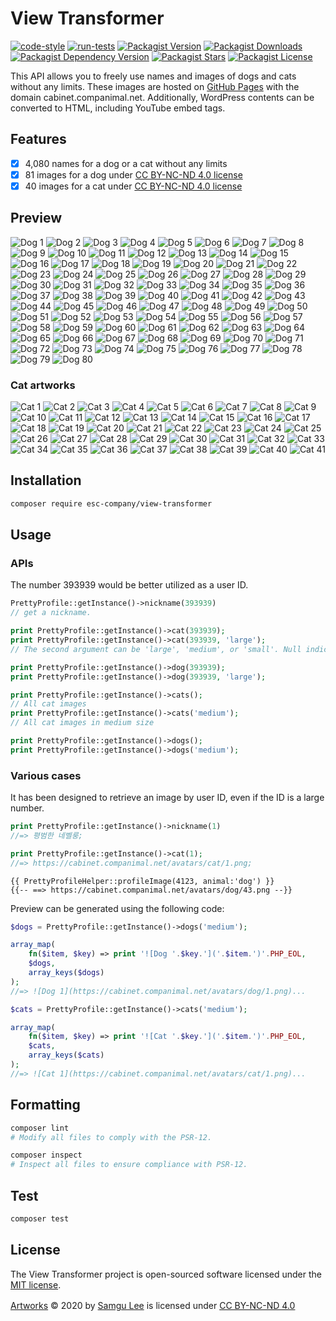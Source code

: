 # View Transformer

[![code-style](https://github.com/companimal/view-transformer/actions/workflows/code-style.yml/badge.svg)](https://github.com/companimal/view-transformer/actions/workflows/code-style.yml)
[![run-tests](https://github.com/companimal/view-transformer/actions/workflows/run-tests.yml/badge.svg)](https://github.com/companimal/view-transformer/actions/workflows/run-tests.yml)
[![Packagist Version](https://img.shields.io/packagist/v/esc-company/view-transformer)](https://packagist.org/packages/esc-company/view-transformer)
[![Packagist Downloads](https://img.shields.io/packagist/dt/esc-company/view-transformer)](https://packagist.org/packages/esc-company/view-transformer/stats)
[![Packagist Dependency Version](https://img.shields.io/packagist/dependency-v/esc-company/view-transformer/php)](https://packagist.org/packages/esc-company/view-transformer)
[![Packagist Stars](https://img.shields.io/packagist/stars/esc-company/view-transformer)](https://github.com/companimal/view-transformer/stargazers)
[![Packagist License](https://img.shields.io/packagist/l/esc-company/view-transformer)](https://github.com/companimal/view-transformer/blob/main/LICENSE.md)

This API allows you to freely use names and images of dogs and cats without any limits. These images are hosted on [GitHub Pages](https://github.com/companimal/cabinet) with the domain cabinet.companimal.net. Additionally, WordPress contents can be converted to HTML, including YouTube embed tags.

## Features

- [x] 4,080 names for a dog or a cat without any limits
- [x] 81 images for a dog under [CC BY-NC-ND 4.0 license](https://creativecommons.org/licenses/by-nc-nd/4.0/?ref=chooser-v1)
- [x] 40 images for a cat under [CC BY-NC-ND 4.0 license](https://creativecommons.org/licenses/by-nc-nd/4.0/?ref=chooser-v1)

## Preview

![Dog 1](https://cabinet.companimal.net/avatars/dog/medium/1.png)
![Dog 2](https://cabinet.companimal.net/avatars/dog/medium/2.png)
![Dog 3](https://cabinet.companimal.net/avatars/dog/medium/3.png)
![Dog 4](https://cabinet.companimal.net/avatars/dog/medium/4.png)
![Dog 5](https://cabinet.companimal.net/avatars/dog/medium/5.png)
![Dog 6](https://cabinet.companimal.net/avatars/dog/medium/6.png)
![Dog 7](https://cabinet.companimal.net/avatars/dog/medium/7.png)
![Dog 8](https://cabinet.companimal.net/avatars/dog/medium/8.png)
![Dog 9](https://cabinet.companimal.net/avatars/dog/medium/9.png)
![Dog 10](https://cabinet.companimal.net/avatars/dog/medium/10.png)
![Dog 11](https://cabinet.companimal.net/avatars/dog/medium/11.png)
![Dog 12](https://cabinet.companimal.net/avatars/dog/medium/12.png)
![Dog 13](https://cabinet.companimal.net/avatars/dog/medium/13.png)
![Dog 14](https://cabinet.companimal.net/avatars/dog/medium/14.png)
![Dog 15](https://cabinet.companimal.net/avatars/dog/medium/15.png)
![Dog 16](https://cabinet.companimal.net/avatars/dog/medium/16.png)
![Dog 17](https://cabinet.companimal.net/avatars/dog/medium/17.png)
![Dog 18](https://cabinet.companimal.net/avatars/dog/medium/18.png)
![Dog 19](https://cabinet.companimal.net/avatars/dog/medium/19.png)
![Dog 20](https://cabinet.companimal.net/avatars/dog/medium/20.png)
![Dog 21](https://cabinet.companimal.net/avatars/dog/medium/21.png)
![Dog 22](https://cabinet.companimal.net/avatars/dog/medium/22.png)
![Dog 23](https://cabinet.companimal.net/avatars/dog/medium/23.png)
![Dog 24](https://cabinet.companimal.net/avatars/dog/medium/24.png)
![Dog 25](https://cabinet.companimal.net/avatars/dog/medium/25.png)
![Dog 26](https://cabinet.companimal.net/avatars/dog/medium/26.png)
![Dog 27](https://cabinet.companimal.net/avatars/dog/medium/27.png)
![Dog 28](https://cabinet.companimal.net/avatars/dog/medium/28.png)
![Dog 29](https://cabinet.companimal.net/avatars/dog/medium/29.png)
![Dog 30](https://cabinet.companimal.net/avatars/dog/medium/30.png)
![Dog 31](https://cabinet.companimal.net/avatars/dog/medium/31.png)
![Dog 32](https://cabinet.companimal.net/avatars/dog/medium/32.png)
![Dog 33](https://cabinet.companimal.net/avatars/dog/medium/33.png)
![Dog 34](https://cabinet.companimal.net/avatars/dog/medium/34.png)
![Dog 35](https://cabinet.companimal.net/avatars/dog/medium/35.png)
![Dog 36](https://cabinet.companimal.net/avatars/dog/medium/36.png)
![Dog 37](https://cabinet.companimal.net/avatars/dog/medium/37.png)
![Dog 38](https://cabinet.companimal.net/avatars/dog/medium/38.png)
![Dog 39](https://cabinet.companimal.net/avatars/dog/medium/39.png)
![Dog 40](https://cabinet.companimal.net/avatars/dog/medium/40.png)
![Dog 41](https://cabinet.companimal.net/avatars/dog/medium/41.png)
![Dog 42](https://cabinet.companimal.net/avatars/dog/medium/42.png)
![Dog 43](https://cabinet.companimal.net/avatars/dog/medium/43.png)
![Dog 44](https://cabinet.companimal.net/avatars/dog/medium/44.png)
![Dog 45](https://cabinet.companimal.net/avatars/dog/medium/45.png)
![Dog 46](https://cabinet.companimal.net/avatars/dog/medium/46.png)
![Dog 47](https://cabinet.companimal.net/avatars/dog/medium/47.png)
![Dog 48](https://cabinet.companimal.net/avatars/dog/medium/48.png)
![Dog 49](https://cabinet.companimal.net/avatars/dog/medium/49.png)
![Dog 50](https://cabinet.companimal.net/avatars/dog/medium/50.png)
![Dog 51](https://cabinet.companimal.net/avatars/dog/medium/51.png)
![Dog 52](https://cabinet.companimal.net/avatars/dog/medium/52.png)
![Dog 53](https://cabinet.companimal.net/avatars/dog/medium/53.png)
![Dog 54](https://cabinet.companimal.net/avatars/dog/medium/54.png)
![Dog 55](https://cabinet.companimal.net/avatars/dog/medium/55.png)
![Dog 56](https://cabinet.companimal.net/avatars/dog/medium/56.png)
![Dog 57](https://cabinet.companimal.net/avatars/dog/medium/57.png)
![Dog 58](https://cabinet.companimal.net/avatars/dog/medium/58.png)
![Dog 59](https://cabinet.companimal.net/avatars/dog/medium/59.png)
![Dog 60](https://cabinet.companimal.net/avatars/dog/medium/60.png)
![Dog 61](https://cabinet.companimal.net/avatars/dog/medium/61.png)
![Dog 62](https://cabinet.companimal.net/avatars/dog/medium/62.png)
![Dog 63](https://cabinet.companimal.net/avatars/dog/medium/63.png)
![Dog 64](https://cabinet.companimal.net/avatars/dog/medium/64.png)
![Dog 65](https://cabinet.companimal.net/avatars/dog/medium/65.png)
![Dog 66](https://cabinet.companimal.net/avatars/dog/medium/66.png)
![Dog 67](https://cabinet.companimal.net/avatars/dog/medium/67.png)
![Dog 68](https://cabinet.companimal.net/avatars/dog/medium/68.png)
![Dog 69](https://cabinet.companimal.net/avatars/dog/medium/69.png)
![Dog 70](https://cabinet.companimal.net/avatars/dog/medium/70.png)
![Dog 71](https://cabinet.companimal.net/avatars/dog/medium/71.png)
![Dog 72](https://cabinet.companimal.net/avatars/dog/medium/72.png)
![Dog 73](https://cabinet.companimal.net/avatars/dog/medium/73.png)
![Dog 74](https://cabinet.companimal.net/avatars/dog/medium/74.png)
![Dog 75](https://cabinet.companimal.net/avatars/dog/medium/75.png)
![Dog 76](https://cabinet.companimal.net/avatars/dog/medium/76.png)
![Dog 77](https://cabinet.companimal.net/avatars/dog/medium/77.png)
![Dog 78](https://cabinet.companimal.net/avatars/dog/medium/78.png)
![Dog 79](https://cabinet.companimal.net/avatars/dog/medium/79.png)
![Dog 80](https://cabinet.companimal.net/avatars/dog/medium/80.png)

### Cat artworks

![Cat 1](https://cabinet.companimal.net/avatars/cat/medium/1.png)
![Cat 2](https://cabinet.companimal.net/avatars/cat/medium/2.png)
![Cat 3](https://cabinet.companimal.net/avatars/cat/medium/3.png)
![Cat 4](https://cabinet.companimal.net/avatars/cat/medium/4.png)
![Cat 5](https://cabinet.companimal.net/avatars/cat/medium/5.png)
![Cat 6](https://cabinet.companimal.net/avatars/cat/medium/6.png)
![Cat 7](https://cabinet.companimal.net/avatars/cat/medium/7.png)
![Cat 8](https://cabinet.companimal.net/avatars/cat/medium/8.png)
![Cat 9](https://cabinet.companimal.net/avatars/cat/medium/9.png)
![Cat 10](https://cabinet.companimal.net/avatars/cat/medium/10.png)
![Cat 11](https://cabinet.companimal.net/avatars/cat/medium/11.png)
![Cat 12](https://cabinet.companimal.net/avatars/cat/medium/12.png)
![Cat 13](https://cabinet.companimal.net/avatars/cat/medium/13.png)
![Cat 14](https://cabinet.companimal.net/avatars/cat/medium/14.png)
![Cat 15](https://cabinet.companimal.net/avatars/cat/medium/15.png)
![Cat 16](https://cabinet.companimal.net/avatars/cat/medium/16.png)
![Cat 17](https://cabinet.companimal.net/avatars/cat/medium/17.png)
![Cat 18](https://cabinet.companimal.net/avatars/cat/medium/18.png)
![Cat 19](https://cabinet.companimal.net/avatars/cat/medium/19.png)
![Cat 20](https://cabinet.companimal.net/avatars/cat/medium/20.png)
![Cat 21](https://cabinet.companimal.net/avatars/cat/medium/21.png)
![Cat 22](https://cabinet.companimal.net/avatars/cat/medium/22.png)
![Cat 23](https://cabinet.companimal.net/avatars/cat/medium/23.png)
![Cat 24](https://cabinet.companimal.net/avatars/cat/medium/24.png)
![Cat 25](https://cabinet.companimal.net/avatars/cat/medium/25.png)
![Cat 26](https://cabinet.companimal.net/avatars/cat/medium/26.png)
![Cat 27](https://cabinet.companimal.net/avatars/cat/medium/27.png)
![Cat 28](https://cabinet.companimal.net/avatars/cat/medium/28.png)
![Cat 29](https://cabinet.companimal.net/avatars/cat/medium/29.png)
![Cat 30](https://cabinet.companimal.net/avatars/cat/medium/30.png)
![Cat 31](https://cabinet.companimal.net/avatars/cat/medium/31.png)
![Cat 32](https://cabinet.companimal.net/avatars/cat/medium/32.png)
![Cat 33](https://cabinet.companimal.net/avatars/cat/medium/33.png)
![Cat 34](https://cabinet.companimal.net/avatars/cat/medium/34.png)
![Cat 35](https://cabinet.companimal.net/avatars/cat/medium/35.png)
![Cat 36](https://cabinet.companimal.net/avatars/cat/medium/36.png)
![Cat 37](https://cabinet.companimal.net/avatars/cat/medium/37.png)
![Cat 38](https://cabinet.companimal.net/avatars/cat/medium/38.png)
![Cat 39](https://cabinet.companimal.net/avatars/cat/medium/39.png)
![Cat 40](https://cabinet.companimal.net/avatars/cat/medium/40.png)
![Cat 41](https://cabinet.companimal.net/avatars/cat/medium/41.png)

## Installation

```sh
composer require esc-company/view-transformer
```

## Usage

### APIs

The number 393939 would be better utilized as a user ID.

```php
PrettyProfile::getInstance()->nickname(393939)
// get a nickname.

print PrettyProfile::getInstance()->cat(393939);
print PrettyProfile::getInstance()->cat(393939, 'large');
// The second argument can be 'large', 'medium', or 'small'. Null indicates the original size.

print PrettyProfile::getInstance()->dog(393939);
print PrettyProfile::getInstance()->dog(393939, 'large');

print PrettyProfile::getInstance()->cats();
// All cat images
print PrettyProfile::getInstance()->cats('medium');
// All cat images in medium size

print PrettyProfile::getInstance()->dogs();
print PrettyProfile::getInstance()->dogs('medium');
```

### Various cases

It has been designed to retrieve an image by user ID, even if the ID is a large number.

```php
print PrettyProfile::getInstance()->nickname(1)
//=> 평범한 네벨룽;
```

```php
print PrettyProfile::getInstance()->cat(1);
//=> https://cabinet.companimal.net/avatars/cat/1.png;
```

```blade
{{ PrettyProfileHelper::profileImage(4123, animal:'dog') }}
{{-- ==> https://cabinet.companimal.net/avatars/dog/43.png --}}
```

Preview can be generated using the following code:

```php
$dogs = PrettyProfile::getInstance()->dogs('medium');

array_map(
    fn($item, $key) => print '![Dog '.$key.']('.$item.')'.PHP_EOL,
    $dogs,
    array_keys($dogs)
);
//=> ![Dog 1](https://cabinet.companimal.net/avatars/dog/1.png)...

$cats = PrettyProfile::getInstance()->cats('medium');

array_map(
    fn($item, $key) => print '![Cat '.$key.']('.$item.')'.PHP_EOL,
    $cats,
    array_keys($cats)
);
//=> ![Cat 1](https://cabinet.companimal.net/avatars/cat/1.png)...
```

## Formatting

```bash
composer lint
# Modify all files to comply with the PSR-12.

composer inspect
# Inspect all files to ensure compliance with PSR-12.
```

## Test

```sh
composer test
```

## License

The View Transformer project is open-sourced software licensed under the [MIT license](https://opensource.org/licenses/MIT).

[Artworks](https://cabinet.companimal.net/) © 2020 by [Samgu Lee](https://github.com/cable8mm) is licensed under [CC BY-NC-ND 4.0](http://creativecommons.org/licenses/by-nc-nd/4.0/?ref=chooser-v1)
<img src="https://chooser-beta.creativecommons.org/img/cc-logo.f0ab4ebe.svg" width="16" height="16"> <img src="https://chooser-beta.creativecommons.org/img/cc-by.21b728bb.svg" width="16" height="16">
